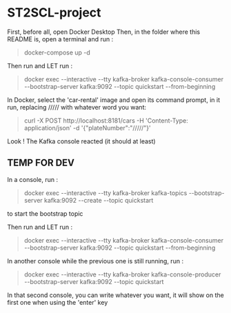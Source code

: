 # ST2SCL-project

First, before all, open Docker Desktop
Then, in the folder where this README is, open a terminal and run :
  > docker-compose up -d

Then run and LET run :
  > docker exec --interactive --tty kafka-broker kafka-console-consumer --bootstrap-server kafka:9092 --topic quickstart --from-beginning

In Docker, select the 'car-rental' image and open its command prompt, in it run, replacing ///// with whatever word you want:
  > curl -X POST http://localhost:8181/cars -H 'Content-Type: application/json' -d '{"plateNumber":"/////"}'

Look ! The Kafka console reacted (it should at least)



## TEMP FOR DEV

In a console, run :
  > docker exec --interactive --tty kafka-broker kafka-topics --bootstrap-server kafka:9092 --create --topic quickstart

to start the bootstrap topic

Then run and LET run :
  > docker exec --interactive --tty kafka-broker kafka-console-consumer --bootstrap-server kafka:9092 --topic quickstart --from-beginning

In another console while the previous one is still running, run :
  > docker exec --interactive --tty kafka-broker kafka-console-producer --bootstrap-server kafka:9092 --topic quickstart

In that second console, you can write whatever you want, it will show on the first one when using the 'enter' key
